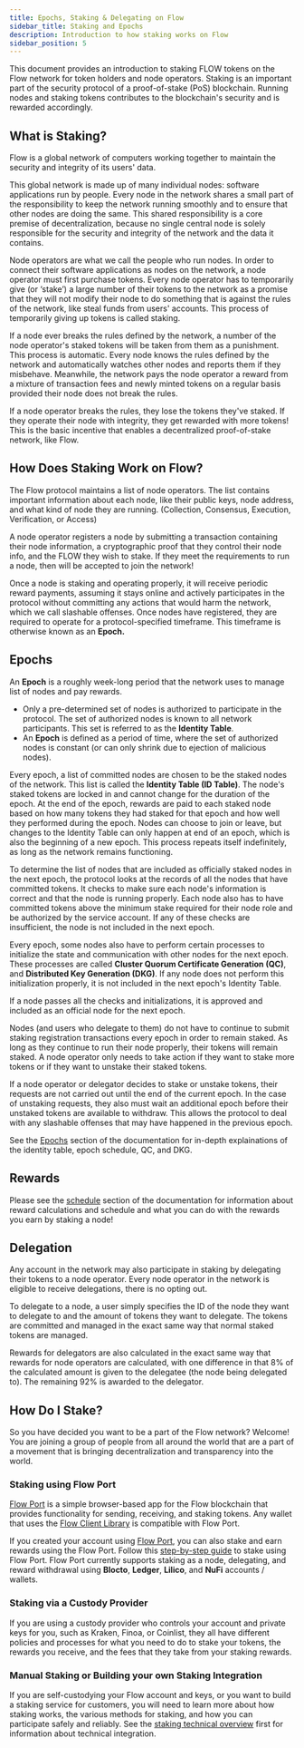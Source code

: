 ```yaml
---
title: Epochs, Staking & Delegating on Flow
sidebar_title: Staking and Epochs
description: Introduction to how staking works on Flow
sidebar_position: 5
---
```


This document provides an introduction to staking FLOW tokens on the Flow network
for token holders and node operators.
Staking is an important part of the security protocol of a proof-of-stake (PoS) blockchain.
Running nodes and staking tokens contributes to the blockchain's
security and is rewarded accordingly.

## What is Staking?

Flow is a global network of computers working together
to maintain the security and integrity of its users' data.

This global network is made up of many individual nodes: software applications run by people.
Every node in the network shares a small part of the responsibility
to keep the network running smoothly and to ensure that other nodes are doing the same.
This shared responsibility is a core premise of decentralization, because no single central
node is solely responsible for the security and integrity of the network and the data it contains.

Node operators are what we call the people who run nodes.
In order to connect their software applications as nodes on the network,
a node operator must first purchase tokens. Every node operator has to temporarily give (or ‘stake’)
a large number of their tokens to the network as a promise that they will not modify their node
to do something that is against the rules of the network, like steal funds from users' accounts.
This process of temporarily giving up tokens is called staking.

If a node ever breaks the rules defined by the network,
a number of the node operator's staked tokens will be taken from them as a punishment.
This process is automatic. Every node knows the rules defined by the network
and automatically watches other nodes and reports them if they misbehave.
Meanwhile, the network pays the node operator a reward from a mixture of
transaction fees and newly minted tokens
on a regular basis provided their node does not break the rules.

If a node operator breaks the rules, they lose the tokens they've staked.
If they operate their node with integrity, they get rewarded with more tokens!
This is the basic incentive that enables a decentralized proof-of-stake network, like Flow.

## How Does Staking Work on Flow?

The Flow protocol maintains a list of node operators.
The list contains important information about each node, like their public keys, node address,
and what kind of node they are running.
(Collection, Consensus, Execution, Verification, or Access)

A node operator registers a node by submitting a transaction containing
their node information, a cryptographic proof that they control their node info,
and the FLOW they wish to stake.
If they meet the requirements to run a node, then will be accepted to join the network!

Once a node is staking and operating properly, it will receive periodic reward payments,
assuming it stays online and actively participates in the protocol
without committing any actions that would harm the network, which we call slashable offenses.
Once nodes have registered, they are required to operate for a protocol-specified timeframe.
This timeframe is otherwise known as an **Epoch.**

## Epochs

An **Epoch** is a roughly week-long period that the network uses
to manage list of nodes and pay rewards.

- Only a pre-determined set of nodes is authorized to participate in the protocol. 
The set of authorized nodes is known to all network participants.
This set is referred to as the **Identity Table**.
- An **Epoch** is defined as a period of time, where the set of authorized nodes is constant
(or can only shrink due to ejection of malicious nodes).

Every epoch, a list of committed nodes are chosen to be the staked nodes of the network.
This list is called the **Identity Table (ID Table)**.
The node's staked tokens are locked in and cannot change for the duration of the epoch.
At the end of the epoch, rewards are paid to each staked node based on how many tokens they had staked for that epoch
and how well they performed during the epoch. Nodes can choose to join or leave, but changes to the Identity Table
can only happen at end of an epoch, which is also the beginning of a new epoch.
This process repeats itself indefinitely, as long as the network remains functioning.

To determine the list of nodes that are included as officially staked nodes in the next epoch,
the protocol looks at the records of all the nodes that have committed tokens.
It checks to make sure each node's information is correct and that the node is running properly.
Each node also has to have committed tokens above the minimum stake required for their node role
and be authorized by the service account.
If any of these checks are insufficient, the node is not included in the next epoch.

Every epoch, some nodes also have to perform certain processes to initialize the state and communication
with other nodes for the next epoch. These processes are called **Cluster Quorum Certificate Generation (QC)**,
and **Distributed Key Generation (DKG)**. If any node does not perform this initialization properly,
it is not included in the next epoch's Identity Table.

If a node passes all the checks and initializations, it is approved and included as an official node for the next epoch.

Nodes (and users who delegate to them) do not have to continue to submit
staking registration transactions every epoch in order to remain staked.
As long as they continue to run their node properly, their tokens will remain staked.
A node operator only needs to take action if they want to stake more tokens
or if they want to unstake their staked tokens.

If a node operator or delegator decides to stake or unstake tokens,
their requests are not carried out until the end of the current epoch.
In the case of unstaking requests, they also must wait an additional
epoch before their unstaked tokens are available to withdraw.
This allows the protocol to deal with any slashable offenses that may have happened in the previous epoch.

See the [Epochs](./04-epoch-preparation.mdx) section of the documentation for in-depth explainations 
of the identity table, epoch schedule, QC, and DKG.

## Rewards

Please see the [schedule](./03-schedule.mdx) section of the documentation
for information about reward calculations and schedule and
what you can do with the rewards you earn by staking a node!

## Delegation

Any account in the network may also participate in staking by delegating their tokens to a node operator.
Every node operator in the network is eligible to receive delegations, there is no opting out.

To delegate to a node, a user simply specifies the ID of the node they want to delegate to
and the amount of tokens they want to delegate.
The tokens are committed and managed in the exact same way that normal staked tokens are managed.

Rewards for delegators are also calculated in the exact same way that rewards for node operators are calculated,
with one difference in that 8% of the calculated amount is given to the delegatee (the node being delegated to).
The remaining 92% is awarded to the delegator.

## How Do I Stake?

So you have decided you want to be a part of the Flow network? Welcome!
You are joining a group of people from all around the world that are a part of a movement that is bringing decentralization and transparency into the world.

### Staking using Flow Port

[Flow Port](https://port.onflow.org/) is a simple browser-based app for the Flow blockchain
that provides functionality for sending, receiving, and staking tokens.
Any wallet that uses the [Flow Client Library](../../../tools/clients/fcl-js/index.md)
is compatible with Flow Port.

If you created your account using [Flow Port](https://port.onflow.org/),
you can also stake and earn rewards using the Flow Port.
Follow this [step-by-step guide](../../concepts/nodes//flow-port/staking-guide.md) to stake using Flow Port.
Flow Port currently supports staking as a node, delegating,
and reward withdrawal using **Blocto**, **Ledger**, **Lilico**, and **NuFi** accounts / wallets.

### Staking via a Custody Provider

If you are using a custody provider who controls your account and private keys for you,
such as Kraken, Finoa, or Coinlist, they all have different policies and processes
for what you need to do to stake your tokens, the rewards you receive,
and the fees that they take from your staking rewards.

### Manual Staking or Building your own Staking Integration

If you are self-custodying your Flow account and keys, or you want to build a staking service for customers,
you will need to learn more about how staking works,
the various methods for staking, and how you can participate safely and reliably.
See the [staking technical overview](./06-technical-overview.mdx) first
for information about technical integration.
